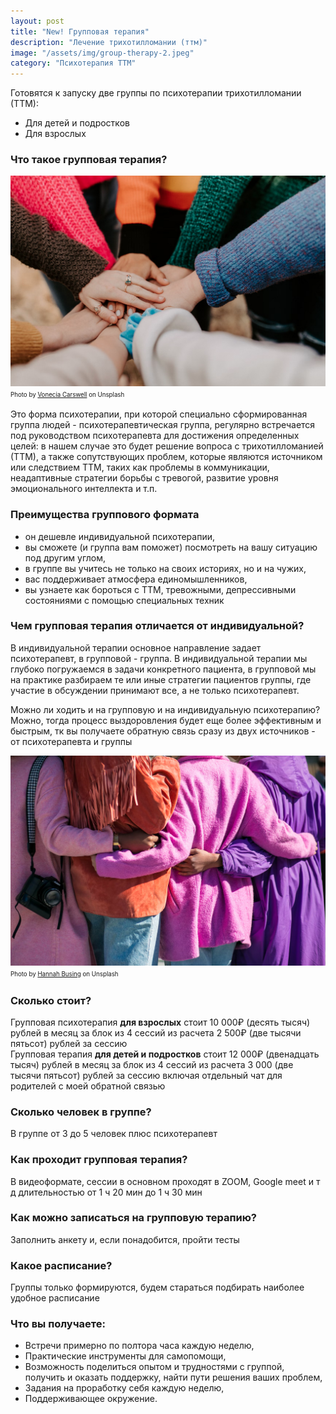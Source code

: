 ```yaml
---
layout: post
title: "New! Групповая терапия"
description: "Лечение трихотилломании (ттм)"
image: "/assets/img/group-therapy-2.jpeg"
category: "Психотерапия ТТМ"
---
```


Готовятся к запуску две группы по психотерапии трихотилломании (ТТМ):
- Для детей и подростков
- Для взрослых


### Что такое групповая терапия?

<img
    src="/assets/img/group-therapy-2.jpeg"     
    class="mb-0"
    alt="Групповая терапия"
/>
<sup><sub>
    Photo by <a href="https://unsplash.com/@voneciacarswell">Vonecia Carswell</a> on Unsplash
</sub></sup>


Это форма психотерапии, при которой специально сформированная группа людей - психотерапевтическая группа, 
регулярно встречается под руководством психотерапевта для достижения определенных целей: 
в нашем случае это будет решение вопроса с трихотилломанией (ТТМ), а также сопутствующих проблем, 
которые являются источником или следствием ТТМ, таких как проблемы в коммуникации, неадаптивные стратегии 
борьбы с тревогой, развитие уровня эмоционального интеллекта и т.п.


### Преимущества группового формата
- он дешевле индивидуальной психотерапии,
- вы сможете (и группа вам поможет) посмотреть на вашу ситуацию под другим углом,
- в группе вы учитесь не только на своих историях, но и на чужих,
- вас поддерживает атмосфера единомышленников,
- вы узнаете как бороться с ТТМ, тревожными, депрессивными состояниями с помощью специальных техник


### Чем групповая терапия отличается от индивидуальной?
В индивидуальной терапии основное направление задает психотерапевт, в групповой - группа. В индивидуальной терапии мы 
глубоко погружаемся в задачи конкретного пациента, в групповой мы на практике разбираем те или иные стратегии пациентов группы, 
где участие в обсуждении принимают все, а не только психотерапевт.

Можно ли ходить и на групповую и на индивидуальную психотерапию?
Можно, тогда процесс выздоровления будет еще более эффективным и быстрым, тк вы получаете обратную связь сразу из двух источников - от психотерапевта и группы

<img
    src="/assets/img/group-therapy-1.jpeg"
    alt="Групповая терапия"
    class="mb-0"
/>
<sup><sub>
    Photo by <a href="https://unsplash.com/@hannahbusing">Hannah Busing</a> on Unsplash
</sub></sup>

### Сколько стоит?
Групповая психотерапия **для взрослых** стоит 10 000₽ (десять тысяч) рублей в месяц за блок из 4 сессий из 
расчета 2 500₽ (две тысячи пятьсот) рублей за сессию  
Групповая терапия **для детей и подростков** стоит 12 000₽ (двенадцать тысяч) рублей в месяц за 
блок из 4 сессий из расчета 3 000 (две тысячи пятьсот) рублей за сессию включая отдельный чат для родителей с моей обратной связью

### Сколько человек в группе?
В группе от 3 до 5 человек плюс психотерапевт

### Как проходит групповая терапия?
В видеоформате, сессии в основном проходят в ZOOM, Google meet и т д длительностью от 1 ч 20 мин до 1 ч 30 мин

### Как можно записаться на групповую терапию?
Заполнить анкету и, если понадобится, пройти тесты

### Какое расписание?
Группы только формируются, будем стараться подбирать наиболее удобное расписание

### Что вы получаете:
- Встречи примерно по полтора часа каждую неделю,
- Практические инструменты для самопомощи,
- Возможность поделиться опытом и трудностями с группой, получить и оказать поддержку, найти пути решения ваших проблем,
- Задания на проработку себя каждую неделю,
- Поддерживающее окружение.



